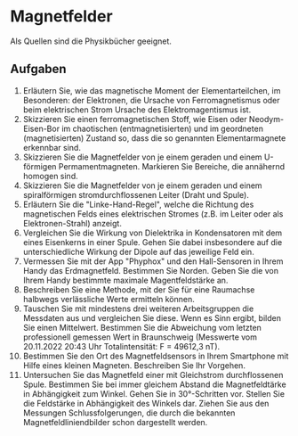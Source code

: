 Magnetfelder
==============

Als Quellen sind die Physikbücher geeignet.

## Aufgaben

1. Erläutern Sie, wie das magnetische Moment der Elementarteilchen, im Besonderen: der Elektronen, die Ursache von Ferromagnetismus oder beim elektrischen Strom Ursache des Elektromagentismus ist.
2. Skizzieren Sie einen ferromagnetischen Stoff, wie Eisen oder Neodym-Eisen-Bor im chaotischen (entmagnetisierten) und im geordneten (magnetisierten) Zustand so, dass die so genannten Elementarmagnete erkennbar sind.
3. Skizzieren Sie die Magnetfelder von je einem geraden und einem U-förmigen Permamentmagneten. Markieren Sie Bereiche, die annähernd homogen sind.
4. Skizzieren Sie die Magnetfelder von je einem geraden und einem spiralförmigen stromdurchflossenen Leiter (Draht und Spule).
5. Erläutern Sie die "Linke-Hand-Regel", welche die Richtung des magnetischen Felds eines elektrischen Stromes (z.B. im Leiter oder als Elektronen-Strahl) anzeigt.
6. Vergleichen Sie die Wirkung von Dielektrika in Kondensatoren mit dem eines Eisenkerns in einer Spule. Gehen Sie dabei insbesondere auf die unterschiedliche Wirkung der Dipole auf das jeweilige Feld ein.
7. Vermessen Sie mit der App "Phyphox" und den Hall-Sensoren in Ihrem Handy das Erdmagnetfeld. Bestimmen Sie Norden. Geben Sie die von Ihrem Handy bestimmte maximale Magentfeldstärke an.
8. Beschreiben Sie eine Methode, mit der Sie für eine Raumachse halbwegs verlässliche Werte ermitteln können.
9. Tauschen Sie mit mindestens drei weiteren Arbeitsgruppen die Messdaten aus und vergleichen Sie diese. Wenn es Sinn ergibt, bilden Sie einen Mittelwert. Bestimmen Sie die Abweichung vom letzten professionell gemessen Wert in Braunschweig (Messwerte vom 20.11.2022 20:43 Uhr Totalintensität: F = 49612,3 nT).
10. Bestimmen Sie den Ort des Magnetfeldsensors in Ihrem Smartphone mit Hilfe eines kleinen Magneten. Beschreiben Sie Ihr Vorgehen.
11. Untersuchen Sie das Magnetfeld einer mit Gleichstrom durchflossenen Spule. Bestimmen Sie bei immer gleichem Abstand die Magnetfeldtärke in Abhängigkeit zum Winkel. Gehen Sie in 30°-Schritten vor. Stellen Sie die Feldstärke in Abhängigkeit des Winkels dar. Ziehen Sie aus den Messungen Schlussfolgerungen, die durch die bekannten Magnetfeldliniendbilder schon dargestellt werden.
